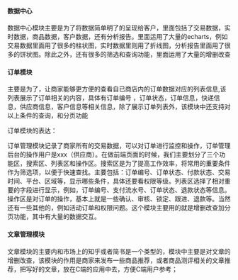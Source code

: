#### 数据中心

数据中心模块主要是为了将数据简单明了的呈现给客户，里面包括了交易数据，实时数据，商品数据，客户数据，还有分析报告。里面运用了大量的echarts，例如交易数据里面用了很多的柱状图，实时数据里则用了折线图，分析报告里面用了很多的饼状图。除此之外，还有很多的筛选和查询功能，里面运用了大量的增删改查

#### 订单模块

主要是为了，让商家能够更方便的查看自已商店内的订单数据对应的列表信息,该列表展示了订单相关的内容，具体有订单编号 ，订单状态，订单信息，快递信息，供应商信息，客户信息等相关信息，除了展示订单列表外，该模块中还支持对以上条件的查询，和分页功能



订单模块的表达：

订单管理模块记录了商家所有的交易数据，可以对订单进行监控和操作，订单管理后台的操作用户是xxx（供应商）。在做前端页面的时候，我们主要划分了三个功能区，搜索区、列表区和操作区。搜索区是为了提高工作效率，将常用的重要条件作为筛选项，以便于快速查找。主要包括：订单编号、订单状态、付款状态、交易时间、平台、区域等，显示哪些条件，具体还要看权限等级。列表区选择了相对重要的字段进行显示，例如，订单编号、支付流水号、订单状态、退款状态等信息。操作区是对订单的操作，基本上就是一些确认、审核、锁定、跟进、退款等。当然还有一些其他的，例如活动订单和权限问题。这个模块主要用的就是增删改查加分页功能，其中有大量的数据交互。

#### 文章管理模块

文章模块的主要内和市场上的知乎或者简书是一个类型的，模块中主要是对文章的增删改查，该模块的作用是商家来发布一些商品推荐，或者商品测评相关的文章推荐，把写好的文章，放在C端的应用中去，方便C端用户参考；

